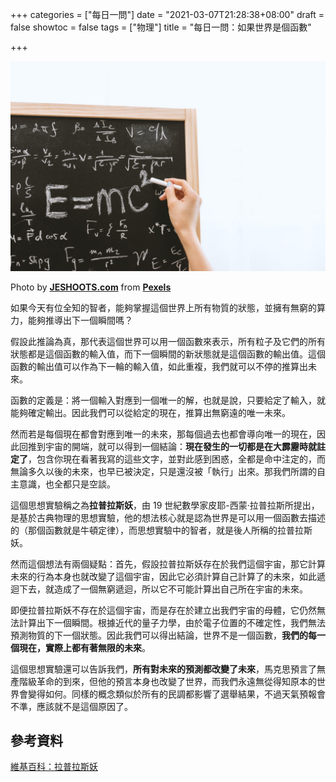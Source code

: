 +++
categories = ["每日一問"]
date = "2021-03-07T21:28:38+08:00"
draft = false
showtoc = false
tags = ["物理"]
title = "每日一問：如果世界是個函數"

+++

![](./function.jpg)

Photo by **[JESHOOTS.com](https://www.pexels.com/@jeshoots-com-147458?utm_content=attributionCopyText&utm_medium=referral&utm_source=pexels)** from **[Pexels](https://www.pexels.com/photo/person-holding-a-chalk-in-front-of-the-chalk-board-714699/?utm_content=attributionCopyText&utm_medium=referral&utm_source=pexels)**

如果今天有位全知的智者，能夠掌握這個世界上所有物質的狀態，並擁有無窮的算力，能夠推導出下一個瞬間嗎？

假設此推論為真，那代表這個世界可以用一個函數來表示，所有粒子及它們的所有狀態都是這個函數的輸入值，而下一個瞬間的新狀態就是這個函數的輸出值。這個函數的輸出值可以作為下一輪的輸入值，如此重複，我們就可以不停的推算出未來。

函數的定義是：將一個輸入對應到一個唯一的解，也就是說，只要給定了輸入，就能夠確定輸出。因此我們可以從給定的現在，推算出無窮遠的唯一未來。

然而若是每個現在都會對應到唯一的未來，那每個過去也都會導向唯一的現在，因此回推到宇宙的開端，就可以得到一個結論：**現在發生的一切都是在大霹靂時就註定了**，包含你現在看著我寫的這些文字，並對此感到困惑，全都是命中注定的，而無論多久以後的未來，也早已被決定，只是還沒被「執行」出來。那我們所謂的自主意識，也全都只是空談。

這個思想實驗稱之為**拉普拉斯妖**，由 19 世紀數學家皮耶-西蒙·拉普拉斯所提出，是基於古典物理的思想實驗，他的想法核心就是認為世界是可以用一個函數去描述的（那個函數就是牛頓定律），而思想實驗中的智者，就是後人所稱的拉普拉斯妖。

然而這個想法有兩個疑點：首先，假設拉普拉斯妖存在於我們這個宇宙，那它計算未來的行為本身也就改變了這個宇宙，因此它必須計算自己計算了的未來，如此遞迴下去，就造成了一個無窮遞迴，所以它不可能計算出自己所在宇宙的未來。

即便拉普拉斯妖不存在於這個宇宙，而是存在於建立出我們宇宙的母體，它仍然無法計算出下一個瞬間。根據近代的量子力學，由於電子位置的不確定性，我們無法預測物質的下一個狀態。因此我們可以得出結論，世界不是一個函數，**我們的每一個現在，實際上都有著無限的未來**。

這個思想實驗還可以告訴我們，**所有對未來的預測都改變了未來**，馬克思預言了無產階級革命的到來，但他的預言本身也改變了世界，而我們永遠無從得知原本的世界會變得如何。同樣的概念類似於所有的民調都影響了選舉結果，不過天氣預報會不準，應該就不是這個原因了。

## 參考資料

[維基百科：拉普拉斯妖](https://zh.wikipedia.org/zh-tw/%E6%8B%89%E6%99%AE%E6%8B%89%E6%96%AF%E5%A6%96)

